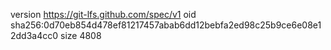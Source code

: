 version https://git-lfs.github.com/spec/v1
oid sha256:0d70eb854d478ef81217457abab6dd12bebfa2ed98c25b9ce6e08e12dd3a4cc0
size 4808
